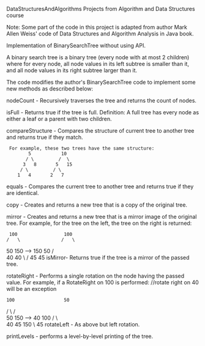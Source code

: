 DataStructuresAndAlgorithms
Projects from Algorithm and Data Structures course

Note: Some part of the code in this project is adapted from author Mark Allen Weiss' code of Data Structures and Algorithm Analysis in Java book.

Implementation of BinarySearchTree without using API.

A binary search tree is a binary tree (every node with at most 2 children) where for every node, all node values in its left subtree is smaller than it, and all node values in its right subtree larger than it.

The code modifies the author's BinarySearchTree code to implement some new methods as described below:

nodeCount - Recursively traverses the tree and returns the count of nodes.

isFull - Returns true if the tree is full. Definition: A full tree has every node as either a leaf or a parent with two children.

compareStructure - Compares the structure of current tree to another tree and returns true if they match.

     For example, these two trees have the same structure:
            5           10
           / \         /  \
          3   8       5   15
         / \         / \
        1   4       2   7
equals - Compares the current tree to another tree and returns true if they are identical.

copy - Creates and returns a new tree that is a copy of the original tree.

mirror - Creates and returns a new tree that is a mirror image of the original tree. For example, for the tree on the left, the tree on the right is returned:

     100                 100
    /   \               /   \
   50   150    -->     150  50
  /                           \
 40                           40
  \                           /
  45                         45
isMirror- Returns true if the tree is a mirror of the passed tree.

rotateRight - Performs a single rotation on the node having the passed value. For example, if a RotateRight on 100 is performed: //rotate right on 40 will be an exception

    100                  50
   /   \                /   \
  50   150    -->      40   100
 /                      \     \
40                      45    150
 \ 
 45
rotateLeft - As above but left rotation.

printLevels - performs a level-by-level printing of the tree.
